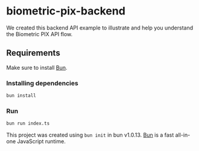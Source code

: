# biometric-pix-backend

We created this backend API example to illustrate and help you understand the Biometric PIX API flow.

## Requirements

Make sure to install [Bun](https://bun.sh/docs/installation).

### Installing dependencies

```bash
bun install
```

### Run

```bash
bun run index.ts
```

This project was created using `bun init` in bun v1.0.13. [Bun](https://bun.sh) is a fast all-in-one JavaScript runtime.
